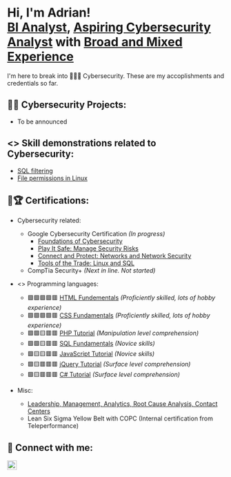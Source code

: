 <h1>Hi, I'm Adrian! <br/><a href="https://www.linkedin.com/in/adrianstuberghstensrud/">BI Analyst</a>, <a href="https://www.linkedin.com/in/adrianstuberghstensrud/">Aspiring Cybersecurity Analyst</a> with <a href="https://www.linkedin.com/in/adrianstuberghstensrud/">Broad and Mixed Experience</a></h1> 

I'm here to break into 🥁🥢🎶 Cybersecurity. These are my accoplishments and credentials so far.

<h2>👨‍💻 Cybersecurity Projects:</h2>

- To be announced
<!-- - [Active Directory Home Lab](urlhere) -->

<h2><> Skill demonstrations related to Cybersecurity:</h2>

- [SQL filtering](https://github.com/AStensrud/SQLFilteringLab/tree/main)
- [File permissions in Linux](https://docs.google.com/document/d/1JuOkTjWwANC-3H8ABnEtAnkcZ2bZsSbLRFfqbKlY6C8/edit#heading=h.adnh333husy)


<h2>📄🏆 Certifications:</h2>

- Cybersecurity related:
  - Google Cybersecurity Certification <i>(In progress)</i>
    - [Foundations of Cybersecurity](https://www.coursera.org/account/accomplishments/records/ML2V685TFWHB)
    - [Play It Safe: Manage Security Risks](https://www.coursera.org/account/accomplishments/verify/J5YARCPRY7FF)
    - [Connect and Protect: Networks and Network Security](https://www.coursera.org/account/accomplishments/records/32TXVYVAE3WU)
    - [Tools of the Trade: Linux and SQL](https://www.coursera.org/account/accomplishments/records/FX27ZDR23D4T)
  - CompTia Security+ <i>(Next in line. Not started)</i>

 - <> Programming languages:
   - 🟩🟩🟩🟩🟥 [HTML Fundementals](https://drive.google.com/open?id=1VHZ8WTV3ypHNBzom68qCIl6SYbmyui0E) <i>(Proficiently skilled, lots of hobby experience)</i>
   - 🟩🟩🟩🟩🟥 [CSS Fundamentals](https://drive.google.com/open?id=10TQpv9z4-3EjRtMFzS5KwVQo288hFAhH) <i>(Proficiently skilled, lots of hobby experience)</i>
   - 🟩🟩🟨🟥🟥 [PHP Tutorial](https://drive.google.com/open?id=1J7RPSr8EdjVmFsNMD1zjPCTrfHcL6-wC) <i>(Manipulation level comprehension)</i>
   - 🟩🟩🟨🟥🟥 [SQL Fundamentals](https://drive.google.com/open?id=1ZxKa9DD-EanRC4ptQxlO0Hu1rFcxxO19) <i>(Novice skills)</i>
   - 🟩🟨🟨🟥🟥 [JavaScript Tutorial](https://drive.google.com/open?id=17UcJiFm2N-YGv3cX_G7WiIvyHNuS8saO) <i>(Novice skills)</i>
   - 🟩🟨🟥🟥🟥 [jQuery Tutorial](https://drive.google.com/open?id=1Rf7mROr2YAjujvm79vBm1F6DQMsa7zVg) <i>(Surface level comprehension)</i>
   - 🟩🟨🟥🟥🟥 [C# Tutorial](https://drive.google.com/file/d/1GFPbLzNxIgRyT_MpvjWnaEdZ54sBiMxp/view?usp=sharing) <i>(Surface level comprehension)</i>

 - Misc:
   - [Leadership, Management, Analytics, Root Cause Analysis, Contact Centers](https://drive.google.com/open?id=14AIkRDcypDADGNKvOm1m7vl2-L1SW-pK)
   - Lean Six Sigma Yellow Belt with COPC (Internal certification from Teleperformance)
 


<h2> 🤳 Connect with me:</h2>

[<img align="left" alt="Adrian Stubergh Stensrud | LinkedIn" width="22px" src="https://upload.wikimedia.org/wikipedia/commons/thumb/8/81/LinkedIn_icon.svg/108px-LinkedIn_icon.svg.png?20210220164014" />][linkedin]

[linkedin]: https://www.linkedin.com/in/adrianstuberghstensrud/

<!--
**Astensrud/Astensrud** is a ✨ _special_ ✨ repository because its `README.md` (this file) appears on your GitHub profile.

Here are some ideas to get you started:

- 🔭 I’m currently working on ...
- 🌱 I’m currently learning ...
- 👯 I’m looking to collaborate on ...
- 🤔 I’m looking for help with ...
- 💬 Ask me about ...
- 📫 How to reach me: ...
- 😄 Pronouns: ...
- ⚡ Fun fact: ...
-->
